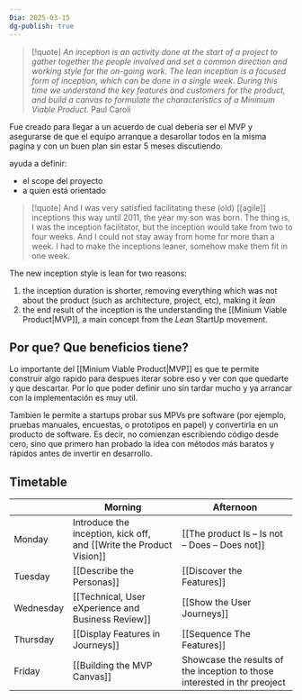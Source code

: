 ```yaml
---
Dia: 2025-03-15
dg-publish: true
---
```

>[!quote] _An inception is an activity done at the start of a project to gather together the people involved and set a common direction and working style for the on-going work. The lean inception is a focused form of inception, which can be done in a single week. During this time we understand the key features and customers for the product, and build a canvas to formulate the characteristics of a Minimum Viable Product._
> Paul Caroli


Fue creado para llegar a un acuerdo de cual deberia ser el MVP y asegurarse de que el equipo arranque a desarollar todos en la misma pagina y con un buen plan sin estar 5 meses discutiendo.

ayuda a definir: 
- el scope del proyecto
- a quien está orientado


>[!quote] And I was very satisfied facilitating these (old) [[agile]] inceptions this way until 2011, the year my son was born. The thing is, I was the inception facilitator, but the inception would take from two to four weeks. And I could not stay away from home for more than a week. I had to make the inceptions leaner, somehow make them fit in one week.

The new inception style is lean for two reasons:

1. the inception duration is shorter, removing everything which was not about the product (such as architecture, project, etc), making it _lean_
2. the end result of the inception is the understanding the [[Minium Viable Product|MVP]], a main concept from the _Lean_ StartUp movement.


## Por que? Que beneficios tiene? 
Lo importante del [[Minium Viable Product|MVP]] es que te permite construir algo rapido para despues iterar sobre eso y ver con que quedarte y que descartar. Por lo que poder definir uno sin tardar mucho y ya arrancar con la implementación es muy util.

Tambien le permite a startups probar sus MPVs pre software (por ejemplo, pruebas manuales, encuestas, o prototipos en papel) y convertirla en un producto de software. Es decir, no comienzan escribiendo código desde cero, sino que primero han probado la idea con métodos más baratos y rápidos antes de invertir en desarrollo.


## Timetable 
|           | Morning                                                             | Afternoon                                                                 |
| --------- | ------------------------------------------------------------------- | ------------------------------------------------------------------------- |
| Monday    | Introduce the inception, kick off, and [[Write the Product Vision]] | [[The product Is – Is not – Does – Does not]]                             |
| Tuesday   | [[Describe the Personas]]                                           | [[Discover the Features]]                                                 |
| Wednesday | [[Technical, User eXperience and Business Review]]                  | [[Show the User Journeys]]                                                |
| Thursday  | [[Display Features in Journeys]]                                    | [[Sequence The Features]]                                                 |
| Friday    | [[Building the MVP Canvas]]                                         | Showcase the results of the inception to those interested in thr preoject |
